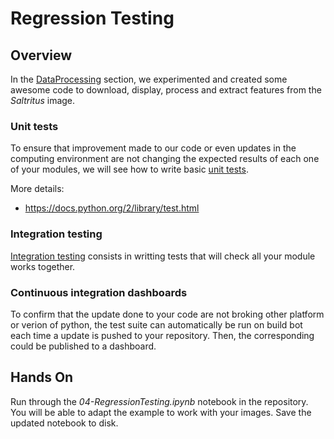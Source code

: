 # Regression Testing

## Overview

In the [DataProcessing](DataProcessing.md) section, we experimented and created some
awesome code to download, display, process and extract features from the _Saltritus_ 
image.

### Unit tests

To ensure that improvement made to our code or even updates in the computing environment
are not changing the expected results of each one of your modules, we will see how to
write basic [unit tests](https://en.wikipedia.org/wiki/Unit_testing#Benefits).

More details:

* https://docs.python.org/2/library/test.html


### Integration testing

[Integration testing](https://en.wikipedia.org/wiki/Integration_testing) consists in writting tests
that will check all your module works together.


### Continuous integration dashboards

To confirm that the update done to your code are not broking other platform or verion of python,
the test suite can automatically be run on build bot each time a update is pushed to your
repository. Then, the corresponding could be published to a dashboard.

## Hands On

Run through the *04-RegressionTesting.ipynb* notebook in the repository. You will be able to
adapt the example to work with your images. Save the updated notebook to disk.
